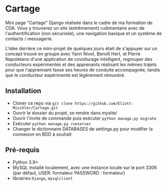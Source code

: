 # Cartage
Mini page "Cartage" Django réalisée dans le cadre de ma formation de CDA. Vous y trouverez un site (extrêmement) rudimentaire avec de l'authentification (non sécurisée), une navigation basique et un système de contacts / messagerie. 

L'idée derrière ce mini-projet de quelques jours était de s'appuyer sur un concept trouvé en groupe avec Yann Nivot, Benoît Hert, et Pierre Napoletano d'une application de covoiturage intelligent, regrouper des conducteurs expérimentés et des apprenants réalisant les mêmes trajets pour que l'apprennant fasse ses heures de conduite accompagnée, tandis que le conducteur expérimenté est légèrement rémunéré.

## Installation
- Cloner ce repo via `git clone https://github.com/Eliott-Mischler/Cartage.git`
- Ouvrir le dossier du projet, se rendre dans mysite/
- Ouvrir l'invite de commande puis exécuter `python manage.py migrate`
- Exécuter `python manage.py runserver`
- Changer le dictionnaire DATABASES de settings.py pour modifier la connexion en BDD à souhait

## Pré-requis
- Python 3.9+
- MySQL installé localement, avec une instance locale sur le port 3306 (par défaut, USER: formateur PASSWORD : formateur)
- librairies `Django`, `mysqlclient`
